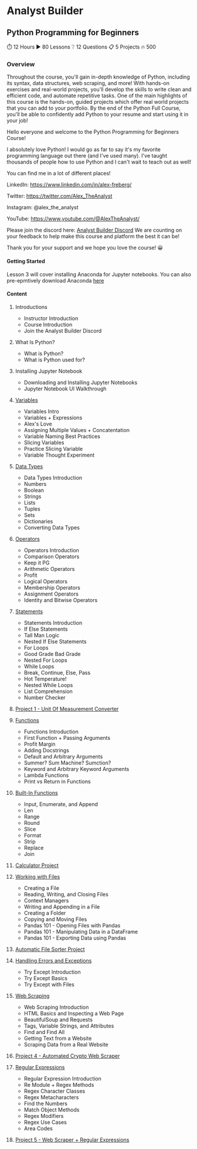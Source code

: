 # Analyst Builder
## Python Programming for Beginners

⏱️ 12 Hours
▶️ 80 Lessons
❔ 12 Questions
📋 5 Projects
🔥 500

### Overview

Throughout the course, you'll gain in-depth knowledge of Python, including its syntax, data structures, web scraping, and more! With hands-on exercises and real-world projects, you'll develop the skills to write clean and efficient code, and automate repetitive tasks. One of the main highlights of this course is the hands-on, guided projects which offer real world projects that you can add to your portfolio. By the end of the Python Full Course, you'll be able to confidently add Python to your resume and start using it in your job!

Hello everyone and welcome to the Python Programming for Beginners Course!

I absolutely love Python! I would go as far to say it's my favorite programming language out there (and I've used many). I've taught thousands of people how to use Python and I can't wait to teach out as well!

You can find me in a lot of different places!

LinkedIn: https://www.linkedin.com/in/alex-freberg/

Twitter: https://twitter.com/Alex_TheAnalyst

Instagram: @alex_the_analyst

YouTube: https://www.youtube.com/@AlexTheAnalyst/

Please join the discord here: [Analyst Builder Discord](https://discord.gg/c5VZ7euFPK)
We are counting on your feedback to help make this course and platform the best it can be!

Thank you for your support and we hope you love the course! 😀

#### Getting Started

Lesson 3 will cover installing Anaconda for Jupyter notebooks. You can also pre-epmtively download Anaconda [here](https://www.anaconda.com/download)

#### Content


1. Introductions
    - Instructor Introduction
    - Course Introduction
    - Join the Analyst Builder Discord

2. What Is Python?

    - What is Python?
    - What is Python used for?

3. Installing Jupyter Notebook

    - Downloading and Installing Jupyter Notebooks
    - Jupyter Notebook UI Walkthrough

4. [Variables](/4%20Variables/)

    - Variables Intro
    - Variables + Expressions
    - Alex's Love
    - Assigning Multiple Values + Concatentation
    - Variable Naming Best Practices
    - Slicing Variables
    - Practice Slicing Variable
    - Variable Thought Experiment

5. [Data Types](/5%20Data%20Types/)

    - Data Types Introduction
    - Numbers
    - Boolean
    - Strings
    - Lists
    - Tuples
    - Sets
    - Dictionaries
    - Converting Data Types

6. [Operators](/6%20Operators/)

    - Operators Introduction
    - Comparison Operators
    - Keep it PG
    - Arithmetic Operators
    - Profit
    - Logical Operators
    - Membership Operators
    - Assignment Operators
    - Identity and Bitwise Operators

7. [Statements](/7%20Statements/)

    - Statements Introduction
    - If Else Statements
    - Tall Man Logic
    - Nested If Else Statements
    - For Loops
    - Good Grade Bad Grade
    - Nested For Loops
    - While Loops
    - Break, Continue, Else, Pass
    - Hot Temperature!
    - Nested While Loops
    - List Comprehension
    - Number Checker

8. [Project 1 - Unit Of Measurement Converter](/8%20Project%201/)

9. [Functions](/9%20Functions/)

    - Functions Introduction
    - First Function + Passing Arguments
    - Profit Margin
    - Adding Docstrings
    - Default and Arbitrary Arguments
    - Summer? Sum Machine? Sumction?
    - Keyword and Arbitrary Keyword Arguments
    - Lambda Functions
    - Print vs Return in Functions

10. [Built-In Functions](/10%20Built%20In%20Functions/)

    - Input, Enumerate, and Append
    - Len
    - Range
    - Round
    - Slice
    - Format
    - Strip
    - Replace
    - Join

11. [Calculator Project](/11%20Project%202/)

12. [Working with Files](/12%20Working%20with%20Files/)

    - Creating a File
    - Reading, Writing, and Closing Files
    - Context Managers
    - Writing and Appending in a File
    - Creating a Folder
    - Copying and Moving Files
    - Pandas 101 - Opening Files with Pandas
    - Pandas 101 - Manipulating Data in a DataFrame
    - Pandas 101 - Exporting Data using Pandas

13. [Automatic File Sorter Project](/13%20Project%203/)

14. [Handling Errors and Exceptions](/14%20Handling%20Errors%20and%20Exceptions/)

    - Try Except Introduction
    - Try Except Basics
    - Try Except with Files

15. [Web Scraping](/15%20Web%20Scraping/)

    - Web Scraping Introduction
    - HTML Basics and Inspecting a Web Page
    - BeautifulSoup and Requests
    - Tags, Variable Strings, and Attributes
    - Find and Find All
    - Getting Text from a Website
    - Scraping Data from a Real Website

16. [Project 4 - Automated Crypto Web Scraper](/16%20Project%204/)

17. [Regular Expressions](/17%20Regular%20Expressions/)

    - Regular Expression Introduction
    - Re Module + Regex Methods
    - Regex Character Classes
    - Regex Metacharacters
    - Find the Numbers
    - Match Object Methods
    - Regex Modifiers
    - Regex Use Cases
    - Area Codes

18. [Project 5 - Web Scraper + Regular Expressions](/18%20Project%205/)